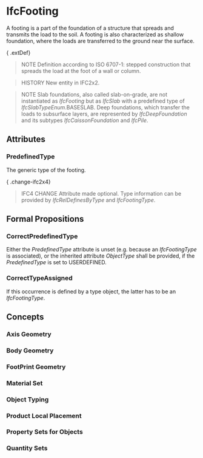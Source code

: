 # IfcFooting

A footing is a part of the foundation of a structure that spreads and transmits the load to the soil. A footing is also characterized as shallow foundation, where the loads are transferred to the ground near the surface.
<!-- end of short definition -->


{ .extDef}
> NOTE Definition according to ISO 6707-1: stepped construction that spreads the load at the foot of a wall or column.

> HISTORY New entity in IFC2x2.

> NOTE Slab foundations, also called slab-on-grade, are not instantiated as _IfcFooting_ but as _IfcSlab_ with a predefined type of _IfcSlabTypeEnum_.BASESLAB. Deep foundations, which transfer the loads to subsurface layers, are represented by _IfcDeepFoundation_ and its subtypes _IfcCaissonFoundation_ and _IfcPile_.

## Attributes

### PredefinedType
The generic type of the footing.

{ .change-ifc2x4}
> IFC4 CHANGE Attribute made optional. Type information can be provided by _IfcRelDefinesByType_ and _IfcFootingType_.

## Formal Propositions

### CorrectPredefinedType
Either the _PredefinedType_ attribute is unset (e.g. because an _IfcFootingType_ is associated), or the inherited attribute _ObjectType_ shall be provided, if the _PredefinedType_ is set to USERDEFINED.

### CorrectTypeAssigned
If this occurrence is defined by a type object, the latter has to be an _IfcFootingType_.

## Concepts

### Axis Geometry



### Body Geometry



### FootPrint Geometry



### Material Set



### Object Typing



### Product Local Placement



### Property Sets for Objects



### Quantity Sets



